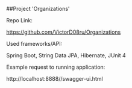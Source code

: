 ##Project 'Organizations'

Repo Link:

https://github.com/VictorD08ru/Organizations

Used frameworks/API:

Spring Boot, String Data JPA, Hibernate, JUnit 4

Example request to running application:

http://localhost:8888//swagger-ui.html 
